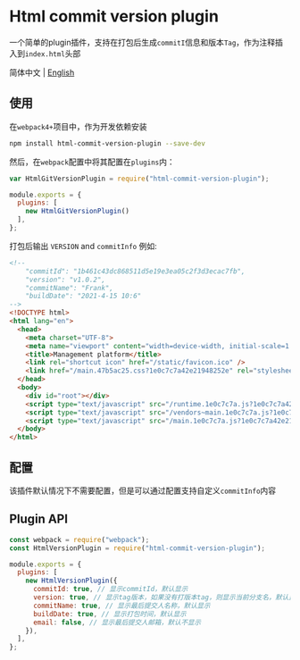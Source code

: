 # Html commit version plugin

一个简单的plugin插件，支持在打包后生成`commitI`信息和版本`Tag`，作为注释插入到`index.html`头部

简体中文 | [English](./README.md)

## 使用

在`webpack4+`项目中，作为开发依赖安装

```bash
npm install html-commit-version-plugin --save-dev
```

然后，在`webpack`配置中将其配置在`plugins`内：

```javascript
var HtmlGitVersionPlugin = require("html-commit-version-plugin");

module.exports = {
  plugins: [
    new HtmlGitVersionPlugin()
  ],
};
```

打包后输出 `VERSION` and `commitInfo` 例如:

```html
<!--
    "commitId": "1b461c43dc868511d5e19e3ea05c2f3d3ecac7fb",
    "version": "v1.0.2",
    "commitName": "Frank",
    "buildDate": "2021-4-15 10:6"
-->
<!DOCTYPE html>
<html lang="en">
  <head>
    <meta charset="UTF-8">
    <meta name="viewport" content="width=device-width, initial-scale=1.0, user-scalable=no, viewport-fit=cover">
    <title>Management platform</title>
    <link rel="shortcut icon" href="/static/favicon.ico" />
    <link href="/main.47b5ac25.css?1e0c7c7a42e21948252e" rel="stylesheet"></head>
  </head>
  <body>
    <div id="root"></div>
    <script type="text/javascript" src="/runtime.1e0c7c7a.js?1e0c7c7a42e21948252e"></script>
    <script type="text/javascript" src="/vendors~main.1e0c7c7a.js?1e0c7c7a42e21948252e"></script>
    <script type="text/javascript" src="/main.1e0c7c7a.js?1e0c7c7a42e21948252e"></script>
  </body>
</html>
```
## 配置

该插件默认情况下不需要配置，但是可以通过配置支持自定义`commitInfo`内容

## Plugin API

```javascript
const webpack = require("webpack");
const HtmlVersionPlugin = require("html-commit-version-plugin");

module.exports = {
  plugins: [
    new HtmlVersionPlugin({
      commitId: true, // 显示commitId，默认显示
      version: true, // 显示tag版本，如果没有打版本tag，则显示当前分支名，默认显示
      commitName: true, // 显示最后提交人名称，默认显示
      buildDate: true, // 显示打包时间，默认显示
      email: false, // 显示最后提交人邮箱，默认不显示
    }),
  ],
};
```